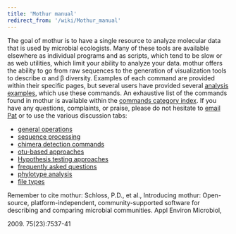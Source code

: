```yaml
---
title: 'Mothur manual'
redirect_from: '/wiki/Mothur_manual'
---
```

The goal of mothur is to have a single resource to analyze molecular
data that is used by microbial ecologists. Many of these tools are
available elsewhere as individual programs and as scripts, which tend to
be slow or as web utilities, which limit your ability to analyze your
data. mothur offers the ability to go from raw sequences to the
generation of visualization tools to describe α and β diversity.
Examples of each command are provided within their specific pages, but
several users have provided several [analysis
examples](analysis_examples), which use these commands. An
exhaustive list of the commands found in mothur is available within the
[ commands category index](Special:Categories). If you have
any questions, complaints, or praise, please do not hesitate to [ email
Pat](Special:EmailUser/Pschloss) or to use the various
discussion tabs:

-   [general operations](General_operations)
-   [sequence processing](Sequence_processing)
-   [chimera detection commands](Chimera_Detection_Commands)
-   [otu-based approaches](OTU-based_approaches)
-   [Hypothesis testing
    approaches](Hypothesis_testing_approaches)
-   [frequently asked questions](Frequently_asked_questions)
-   [phylotype analysis](Phylotype_analysis)
-   [file types](File_Types)

Remember to cite mothur: Schloss, P.D., et al., Introducing mothur:
Open-source, platform-independent, community-supported software for
describing and comparing microbial communities. Appl Environ Microbiol,

2009\. 75(23):7537-41
